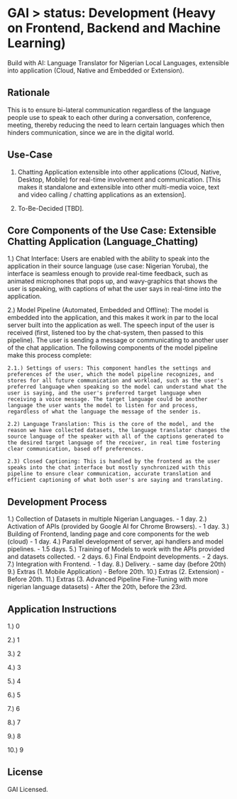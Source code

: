 GAI			> **status: Development (Heavy on Frontend, Backend and Machine Learning)**
===

Build with AI: Language Translator for Nigerian Local Languages, extensible into application (Cloud, Native and Embedded or Extension).

Rationale
---------

This is to ensure bi-lateral communication regardless of the language people use to speak to each other during a conversation, conference, meeting, thereby reducing the need to learn certain languages which then hinders communication, since we are in the digital world.

Use-Case
--------

1. Chatting Application extensible into other applications (Cloud, Native, Desktop, Mobile) for real-time involvement and communication. [This makes it standalone and extensible into other multi-media voice, text and video calling / chatting applications as an extension].

2. To-Be-Decided [TBD].

Core Components of the Use Case: Extensible Chatting Application (Language_Chatting)
-----------------------------------------------------------------------------------
1.) Chat Interface: Users are enabled with the ability to speak into the application in their source language (use case: Nigerian Yoruba), the interface is seamless enough to provide real-time feedback, such as animated microphones that pops up, and wavy-graphics that shows the user is speaking, with captions of what the user says in real-time into the application.

2.) Model Pipeline (Automated, Embedded and Offline): The model is embedded into the application, and this makes it work in par to the local server built into the application as well. The speech input of the user is received (first, listened too by the chat-system, then passed to this pipeline). The user is sending a message or communicating to another user of the chat application. The following components of the model pipeline make this process complete:

    2.1.) Settings of users: This component handles the settings and preferences of the user, which the model pipeline recognizes, and stores for all future communication and workload, such as the user's preferred language when speaking so the model can understand what the user is saying, and the user's preferred target language when receiving a voice message. The target language could be another language the user wants the model to listen for and process, regardless of what the language the message of the sender is.

    2.2) Language Translation: This is the core of the model, and the reason we have collected datasets, the language translator changes the source language of the speaker with all of the captions generated to the desired target language of the receiver, in real time fostering clear communication, based off preferences.

    2.3) Closed Captioning: This is handled by the frontend as the user speaks into the chat interface but mostly synchronized with this pipeline to ensure clear communication, accurate translation and efficient captioning of what both user's are saying and translating.

Development Process
-------------------

1.) Collection of Datasets in multiple Nigerian Languages. - 1 day.
2.) Activation of APIs (provided by Google AI for Chrome Browsers). - 1 day.
3.) Building of Frontend, landing page and core components for the web (cloud) - 1 day.
4.) Parallel development of server, api handlers and model pipelines. - 1.5 days.
5.) Training of Models to work with the APIs provided and datasets collected. - 2 days.
6.) Final Endpoint developments. - 2 days.
7.) Integration with Frontend. - 1 day.
8.) Delivery. - same day (before 20th)
9.) Extras (1. Mobile Application) - Before 20th.
10.) Extras (2. Extension) - Before 20th.
11.) Extras (3. Advanced Pipeline Fine-Tuning with more nigerian language datasets) - After the 20th, before the 23rd.  

Application Instructions
------------------------

1.) 0

2.) 1

3.) 2

4.) 3

5.) 4

6.) 5

7.) 6

8.) 7

9.) 8

10.) 9

License
-------

GAI Licensed.
